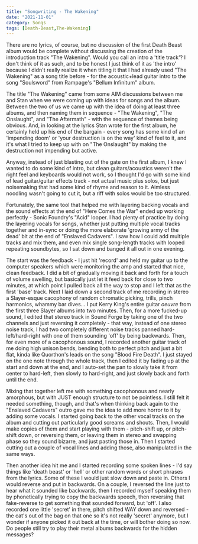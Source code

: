 ```yaml
---
title: "Songwriting - The Wakening"
date: "2021-11-01"
category: Songs
tags: [Death-Beast,The-Wakening]
---
```


There are no lyrics, of course, but no discussion of the first Death Beast album would be complete without discussing the creation of the introduction track "The Wakening". Would you call an intro a 'title track'? I don't think of it as such, and to be honest I just think of it as 'the intro' because I didn't really realize it when titling it that I had already used "The Wakening" as a song title before - for the acoustic+lead guitar intro to the song "Soulsword" from Rampage's "Bellum Infinitum" album.

The title "The Wakening" came from some AIM discussions between me and Stan when we were coming up with ideas for songs and the album. Between the two of us we came up with the idea of doing at least three albums, and then naming them in sequence - "The Wakening", "The Onslaught", and "The Aftermath" - with the sequence of themes being obvious. And, in looking at the lyrics Stan wrote for the first album, he certainly held up his end of the bargain - every song has some kind of an 'impending doom' or 'your destruction is on the way' kind of feel to it, and it's what I tried to keep up with on "The Onslaught" by making the destruction not impending but active.

Anyway, instead of just blasting out of the gate on the first album, I knew I wanted to do some kind of intro, but clean guitars/acoustics weren't the right feel and keyboards would not work, so I thought I'd go with some kind of lead guitar/guitar effects track - not actual music plus solos, but just noisemaking that had some kind of rhyme and reason to it. Aimless noodling wasn't going to cut it, but a riff with solos would be too structured.

Fortunately, the same tool that helped me with layering backing vocals and the sound effects at the end of "Here Comes the War" ended up working perfectly - Sonic Foundry's "Acid" looper. I had plenty of practice by doing the layering vocals for songs, whether just putting multiple vocal tracks together and in-sync or doing the more elaborate 'growing army of the dead' bit at the end of "Enslaved Cadavers". I saw how I could add multiple tracks and mix them, and even mix single song-length tracks with looped repeating soundbytes, so I sat down and banged it all out in one evening.

The start was the feedback - I just hit 'record' and held my guitar up to the computer speakers which were monitoring the amp and started that nice, clean feedback. I did a bit of gradually moving it back and forth for a touch of volume swelling, but basically just let it feed back for close to two minutes, at which point I pulled back all the way to stop and I left that as the first 'base' track. Next I laid down a second track of me recording in stereo a Slayer-esque cacophony of random chromatic picking, trills, pinch harmonics, whammy bar dives... I put Kerry King's entire guitar *oeuvre* from the first three Slayer albums into two minutes. Then, for a more fucked-up sound, I edited that stereo track in Sound Forge by taking one of the two channels and just reversing it completely - that way, instead of one stereo noise track, I had two completely different noise tracks panned hard-left/hard-right with one of them sounding 'off' by being backwards. Then, for even more of a cacophonous sound, I recorded another guitar track of me doing high unison bends, bending both to perfect pitch and just a bit flat, kinda like Quorthon's leads on the song "Blood Fire Death". I just stayed on the one note through the whole track, then I edited it by fading up at the start and down at the end, and I auto-set the pan to slowly take it from center to hard-left, then slowly to hard-right, and just slowly back and forth until the end.

Mixing that together left me with something cacophonous and nearly amorphous, but with JUST enough structure to not be pointless. I still felt it needed something, though, and that's when thinking back again to the "Enslaved Cadavers" outro gave me the idea to add more horror to it by adding some vocals. I started going back to the other vocal tracks on the album and cutting out particularly good screams and shouts. Then, I would make copies of them and start playing with them - pitch-shift up, or pitch-shift down, or reversing them, or leaving them in stereo and swapping phase so they sound bizarre, and just pasting those in. Then I started cutting out a couple of vocal lines and adding those, also manipulated in the same ways. 

Then another idea hit me and I started recording some spoken lines - I'd say things like 'death beast' or 'hell' or other random words or short phrases from the lyrics. Some of these I would just slow down and paste in. Others I would reverse and put in backwards. On a couple, I reversed the line just to hear what it sounded like backwards, then I recorded myself speaking them by phonetically trying to copy the backwards speech, then reversing that fake-reverse to get something that sounded forward, but 'off'. I also recorded one little 'secret' in there, pitch shifted WAY down and reversed - the cat's out of the bag on that one so it's not really 'secret' anymore, but I wonder if anyone picked it out back at the time, or will bother doing so now. Do people still try to play their metal albums backwards for the hidden messages?